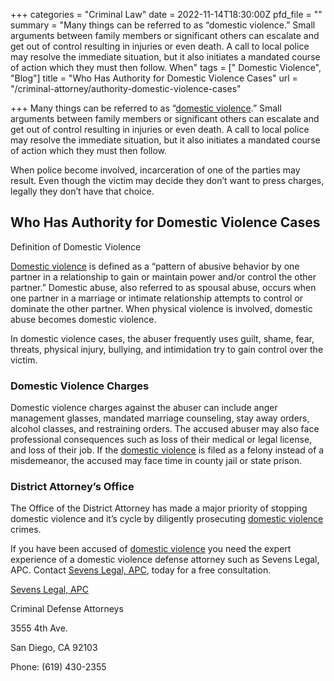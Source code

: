 +++
categories = "Criminal Law"
date = 2022-11-14T18:30:00Z
pfd_file = ""
summary = "Many things can be referred to as “domestic violence.” Small arguments between family members or significant others can escalate and get out of control resulting in injuries or even death. A call to local police may resolve the immediate situation, but it also initiates a mandated course of action which they must then follow. When"
tags = [" Domestic Violence", "Blog"]
title = "Who Has Authority for Domestic Violence Cases"
url = "/criminal-attorney/authority-domestic-violence-cases"

+++
Many things can be referred to as “[domestic violence](https://www.sevenslegal.com/ "Sevens Legal, APC").” Small arguments between family members or significant others can escalate and get out of control resulting in injuries or even death. A call to local police may resolve the immediate situation, but it also initiates a mandated course of action which they must then follow.

When police become involved, incarceration of one of the parties may result. Even though the victim may decide they don’t want to press charges, legally they don’t have that choice.

## Who Has Authority for Domestic Violence Cases

Definition of Domestic Violence

[Domestic violence](https://www.sevenslegal.com/ "Sevens Legal, APC") is defined as a “pattern of abusive behavior by one partner in a relationship to gain or maintain power and/or control the other partner.” Domestic abuse, also referred to as spousal abuse, occurs when one partner in a marriage or intimate relationship attempts to control or dominate the other partner. When physical violence is involved, domestic abuse becomes domestic violence.

In domestic violence cases, the abuser frequently uses guilt, shame, fear, threats, physical injury, bullying, and intimidation try to gain control over the victim.

### Domestic Violence Charges

Domestic violence charges against the abuser can include anger management glasses, mandated marriage counseling, stay away orders, alcohol classes, and restraining orders. The accused abuser may also face professional consequences such as loss of their medical or legal license, and loss of their job. If the [domestic violence](https://www.sevenslegal.com/ "Sevens Legal, APC") is filed as a felony instead of a misdemeanor, the accused may face time in county jail or state prison.

### District Attorney’s Office

The Office of the District Attorney has made a major priority of stopping domestic violence and it’s cycle by diligently prosecuting [domestic violence](https://www.sevenslegal.com/ "Sevens Legal, APC") crimes.

If you have been accused of [domestic violence](https://www.sevenslegal.com/ "Sevens Legal, APC") you need the expert experience of a domestic violence defense attorney such as Sevens Legal, APC. Contact [Sevens Legal, APC](https://www.sevenslegal.com/ "Sevens Legal, APC"), today for a free consultation.

[Sevens Legal, APC](https://www.sevenslegal.com/ "Sevens Legal, APC")

Criminal Defense Attorneys

3555 4th Ave.

San Diego, CA 92103

Phone: (619) 430-2355
